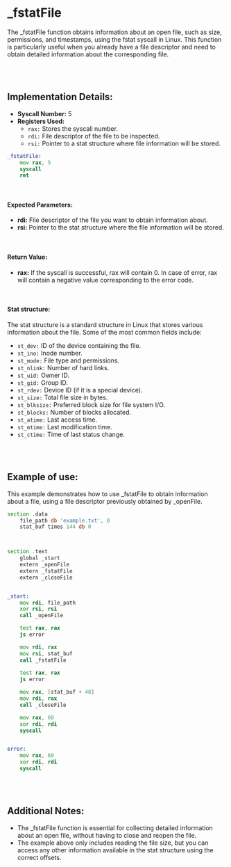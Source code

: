 # _fstatFile
The _fstatFile function obtains information about an open file, such as size, permissions, and timestamps, using the fstat syscall in Linux. This function is particularly useful when you already have a file descriptor and need to obtain detailed information about the corresponding file.

<br><br>

## Implementation Details:
- **Syscall Number:** 5
- **Registers Used:**
    - `rax:` Stores the syscall number.
    - `rdi:` File descriptor of the file to be inspected.
    - `rsi:` Pointer to a stat structure where file information will be stored.

```asm
_fstatFile:
    mov rax, 5
    syscall
    ret
```

<br>

#### Expected Parameters:
- **rdi:** File descriptor of the file you want to obtain information about.
- **rsi:** Pointer to the stat structure where the file information will be stored.

<br>

#### Return Value:
- **rax:** If the syscall is successful, rax will contain 0. In case of error, rax will contain a negative value corresponding to the error code.

<br>

#### Stat structure:
The stat structure is a standard structure in Linux that stores various information about the file. Some of the most common fields include:
- `st_dev:` ID of the device containing the file.
- `st_ino:` Inode number.
- `st_mode:` File type and permissions.
- `st_nlink:` Number of hard links.
- `st_uid:` Owner ID.
- `st_gid:` Group ID.
- `st_rdev:` Device ID (if it is a special device).
- `st_size:` Total file size in bytes.
- `st_blksize:` Preferred block size for file system I/O.
- `st_blocks:` Number of blocks allocated.
- `st_atime:` Last access time.
- `st_mtime:` Last modification time.
- `st_ctime:` Time of last status change.

<br><br>

## Example of use:
This example demonstrates how to use _fstatFile to obtain information about a file, using a file descriptor previously obtained by _openFile.

```asm
section .data
    file_path db 'example.txt', 0
    stat_buf times 144 db 0



section .text
    global _start
    extern _openFile
    extern _fstatFile
    extern _closeFile


_start:
    mov rdi, file_path
    xor rsi, rsi
    call _openFile

    test rax, rax
    js error

    mov rdi, rax
    mov rsi, stat_buf
    call _fstatFile
    
    test rax, rax
    js error

    mov rax, [stat_buf + 48]
    mov rdi, rax
    call _closeFile

    mov rax, 60
    xor rdi, rdi
    syscall


error:
    mov rax, 60
    xor rdi, rdi
    syscall
```

<br><br>

## Additional Notes:
- The _fstatFile function is essential for collecting detailed information about an open file, without having to close and reopen the file.
- The example above only includes reading the file size, but you can access any other information available in the stat structure using the correct offsets.